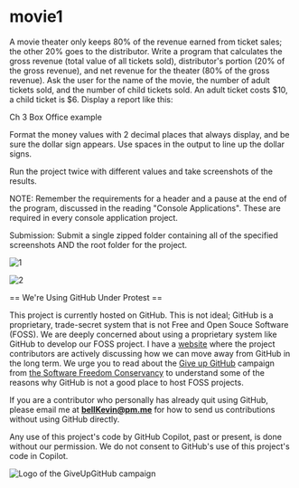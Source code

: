 # movie1
A movie theater only keeps 80% of the revenue earned from ticket sales; the other 20% goes to the distributor. Write a program that calculates the gross revenue (total value of all tickets sold), distributor's portion (20% of the gross revenue), and net revenue for the theater (80% of the gross revenue). Ask the user for the name of the movie, the number of adult tickets sold, and the number of child tickets sold. An adult ticket costs $10, a child ticket is $6. Display a report like this:

Ch 3 Box Office example

Format the money values with 2 decimal places that always display, and be sure the dollar sign appears. Use spaces in the output to line up the dollar signs.

Run the project twice with different values and take screenshots of the results.

 

NOTE: Remember the requirements for a header and a pause at the end of the program, discussed in the reading "Console Applications". These are required in every console application project.

Submission: Submit a single zipped folder containing all of the specified screenshots AND the root folder for the project.

![1](https://github.com/bell-kevin/)

![2](https://github.com/bell-kevin/)

== We're Using GitHub Under Protest ==

This project is currently hosted on GitHub.  This is not ideal; GitHub is a
proprietary, trade-secret system that is not Free and Open Souce Software
(FOSS).  We are deeply concerned about using a proprietary system like GitHub
to develop our FOSS project. I have a [website](https://bellKevin.me) where the
project contributors are actively discussing how we can move away from GitHub
in the long term.  We urge you to read about the [Give up GitHub](https://GiveUpGitHub.org) campaign 
from [the Software Freedom Conservancy](https://sfconservancy.org) to understand some of the reasons why GitHub is not 
a good place to host FOSS projects.

If you are a contributor who personally has already quit using GitHub, please
email me at **bellKevin@pm.me** for how to send us contributions without
using GitHub directly.

Any use of this project's code by GitHub Copilot, past or present, is done
without our permission.  We do not consent to GitHub's use of this project's
code in Copilot.

![Logo of the GiveUpGitHub campaign](https://sfconservancy.org/img/GiveUpGitHub.png)
